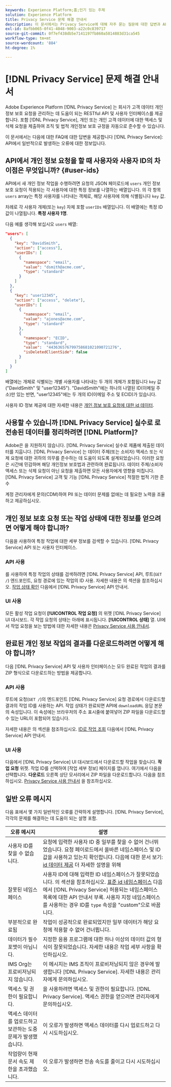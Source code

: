 ```yaml
---
keywords: Experience Platform;홈;인기 있는 주제
solution: Experience Platform
title: Privacy Service 문제 해결 안내서
description: 이 문서에서는 Privacy Service에 대해 자주 묻는 질문에 대한 답변과 API에서 일반적으로 발생하는 오류에 대한 정보를 제공합니다.
exl-id: 8afbb065-0f41-4048-9003-a22c0c839717
source-git-commit: 0f7ef438db5e7141197fb860a5814883d31ca545
workflow-type: tm+mt
source-wordcount: '884'
ht-degree: 1%

---
```


# [!DNL Privacy Service] 문제 해결 안내서

Adobe Experience Platform [!DNL Privacy Service] 는 회사가 고객 데이터 개인 정보 보호 요청을 관리하는 데 도움이 되는 RESTful API 및 사용자 인터페이스를 제공합니다. 포함 [!DNL Privacy Service], 개인 또는 개인 고객 데이터에 대한 액세스 및 삭제 요청을 제출하여 조직 및 법적 개인정보 보호 규정을 자동으로 준수할 수 있습니다.

이 문서에서는 다음에 대한 FAQ에 대한 답변을 제공합니다 [!DNL Privacy Service]: API에서 일반적으로 발생하는 오류에 대한 정보입니다.

## API에서 개인 정보 요청을 할 때 사용자와 사용자 ID의 차이점은 무엇입니까? {#user-ids}

API에서 새 개인 정보 작업을 수행하려면 요청의 JSON 페이로드에 `users` 개인 정보 보호 요청이 적용되는 각 사용자에 대한 특정 정보를 나열하는 배열입니다. 의 각 항목 `users` array는 특정 사용자를 나타내는 객체로, 해당 사용자에 의해 식별됩니다 `key` 값.

차례로 각 사용자 개체(또는 `key`) 자체 포함 `userIDs` 배열입니다. 이 배열에는 특정 ID 값이 나열됩니다. **특정 사용자 1명**.

다음 예를 생각해 보십시오 `users` 배열:

```json
"users": [
  {
    "key": "DavidSmith",
    "action": ["access"],
    "userIDs": [
      {
        "namespace": "email",
        "value": "dsmith@acme.com",
        "type": "standard"
      }
    ]
  },
  {
    "key": "user12345",
    "action": ["access", "delete"],
    "userIDs": [
      {
        "namespace": "email",
        "value": "ajones@acme.com",
        "type": "standard"
      },
      {
        "namespace": "ECID",
        "type": "standard",
        "value":  "443636576799758681021090721276",
        "isDeletedClientSide": false
      }
    ]
  }
]
```

배열에는 개체로 식별되는 개별 사용자를 나타내는 두 개의 개체가 포함됩니다 `key` 값(&quot;DavidSmith&quot; 및 &quot;user12345&quot;). &quot;DavidSmith&quot;에는 하나의 나열된 ID(이메일 주소)만 있는 반면, &quot;user12345&quot;에는 두 개의 ID(이메일 주소 및 ECID)가 있습니다.

사용자 ID 정보 제공에 대한 자세한 내용은 [개인 정보 보호 요청에 대한 id 데이터](identity-data.md).


## 사용할 수 있습니까 [!DNL Privacy Service] 실수로 로 전송된 데이터를 정리하려면 [!DNL Platform]?

Adobe은 을 지원하지 않습니다. [!DNL Privacy Service] 실수로 제품에 제출된 데이터를 지웁니다. [!DNL Privacy Service] 는 데이터 주체(또는 소비자) 액세스 또는 삭제 요청에 대한 귀하의 의무를 준수하는 데 도움이 되도록 설계되었습니다. 이러한 요청은 시간에 민감하며 해당 개인정보 보호법과 관련하여 완료됩니다. 데이터 주체/소비자 액세스 또는 삭제 요청이 아닌 요청을 제출하면 모든 사용자에게 영향을 미칩니다. [!DNL Privacy Service] 고객 및 기능 [!DNL Privacy Service] 적절한 법적 기한 준수

계정 관리자에게 문의(CDM)하여 PII 또는 데이터 문제를 없애는 데 필요한 노력을 조율하고 제공하십시오.

## 개인 정보 보호 요청 또는 작업 상태에 대한 정보를 얻으려면 어떻게 해야 합니까?

다음을 사용하여 특정 작업에 대한 세부 정보를 검색할 수 있습니다. [!DNL Privacy Service] API 또는 사용자 인터페이스.

### API 사용

를 사용하여 특정 작업의 상태를 검색하려면 [!DNL Privacy Service] API, 루트(`GET /`) 엔드포인트, 요청 경로에 있는 작업의 ID 사용. 자세한 내용은 의 섹션을 참조하십시오. [작업 상태 확인](api/privacy-jobs.md#check-the-status-of-a-job) 다음에서 [!DNL Privacy Service] API 안내서.

### UI 사용

모든 활성 작업 요청이 **[!UICONTROL 작업 요청]** 의 위젯 [!DNL Privacy Service] UI 대시보드. 각 작업 요청의 상태는 아래에 표시됩니다. **[!UICONTROL 상태]** 열. UI에서 작업 요청을 보는 방법에 대한 자세한 내용은 [Privacy Service 사용 안내서](ui/user-guide.md).

## 완료된 개인 정보 작업의 결과를 다운로드하려면 어떻게 해야 합니까?

다음 [!DNL Privacy Service] API 및 사용자 인터페이스는 모두 완료된 작업의 결과를 ZIP 형식으로 다운로드하는 방법을 제공합니다.

### API 사용

루트에 요청(`GET /`)의 엔드포인트 [!DNL Privacy Service] 요청 경로에서 다운로드할 결과의 작업 ID를 사용하는 API. 작업 상태가 완료되면 API에 `downloadURL` 응답 본문의 속성입니다. 이 속성에는 브라우저의 주소 표시줄에 붙여넣어 ZIP 파일을 다운로드할 수 있는 URL이 포함되어 있습니다.

자세한 내용은 의 섹션을 참조하십시오. [ID로 작업 조회](api/privacy-jobs.md#check-the-status-of-a-job) 다음에서 [!DNL Privacy Service] API 안내서.

### UI 사용

다음에서 [!DNL Privacy Service] UI 대시보드에서 다운로드할 작업을 찾습니다. **작업 요청** 위젯. 작업 ID를 선택하여 [작업 세부 정보] 페이지를 엽니다. 여기에서 다음을 선택합니다. **다운로드** 오른쪽 상단 모서리에서 ZIP 파일을 다운로드합니다. 다음을 참조하십시오. [Privacy Service 사용 안내서](ui/user-guide.md) 을 참조하십시오.

## 일반 오류 메시지

다음 표에서 몇 가지 일반적인 오류를 간략하게 설명합니다. [!DNL Privacy Service], 각각의 문제를 해결하는 데 도움이 되는 설명 포함.

| 오류 메시지 | 설명 |
| --- | --- |
| 사용자 ID를 찾을 수 없습니다. | 요청에 입력한 사용자 ID 중 일부를 찾을 수 없어 건너뛰었습니다. 요청 페이로드에서 올바른 네임스페이스 및 ID 값을 사용하고 있는지 확인합니다. 다음에 대한 문서 보기: [id 데이터 제공](./identity-data.md) 더 자세한 설명을 위해 |
| 잘못된 네임스페이스 | 사용자 ID에 대해 입력한 ID 네임스페이스가 잘못되었습니다. 의 섹션을 참조하십시오. [표준 id 네임스페이스](./api/appendix.md#standard-namespaces) 다음에서 [!DNL Privacy Service] 허용되는 네임스페이스 목록에 대한 API 안내서 부록. 사용자 지정 네임스페이스를 사용하는 경우 ID를 `type` 속성을 &quot;custom&quot;으로 바꿉니다. |
| 부분적으로 완료됨 | 작업이 성공적으로 완료되었지만 일부 데이터가 해당 요청에 적용할 수 없어 건너뜁니다. |
| 데이터가 필수 포맷이 아닙니다. | 지정한 응용 프로그램에 대한 하나 이상의 데이터 값의 형식이 잘못되었습니다. 자세한 내용은 작업 세부 사항을 확인하십시오. |
| IMS Org는 프로비저닝되지 않습니다. | 이 메시지는 IMS 조직이 프로비저닝되지 않은 경우에 발생합니다 [!DNL Privacy Service]. 자세한 내용은 관리자에게 문의하십시오. |
| 액세스 및 권한이 필요합니다. | 을 사용하려면 액세스 및 권한이 필요합니다. [!DNL Privacy Service]. 액세스 권한을 얻으려면 관리자에게 문의하십시오. |
| 액세스 데이터를 업로드하고 보관하는 도중 문제가 발생했습니다. | 이 오류가 발생하면 액세스 데이터를 다시 업로드하고 다시 시도하십시오. |
| 작업량이 현재 문서 속도 제한을 초과했습니다. | 이 오류가 발생하면 전송 속도를 줄이고 다시 시도하십시오. |
